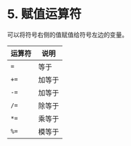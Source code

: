 # 5. 赋值运算符

可以将符号右侧的值赋值给符号左边的变量。

| 运算符 | 说明 |
|----|----|
| `=` | 等于 |
| `+=` | 加等于 |
| `-=` | 加等于 |
| `/=` | 除等于 |
| `*=` | 乘等于 |
| `%=` | 模等于 |